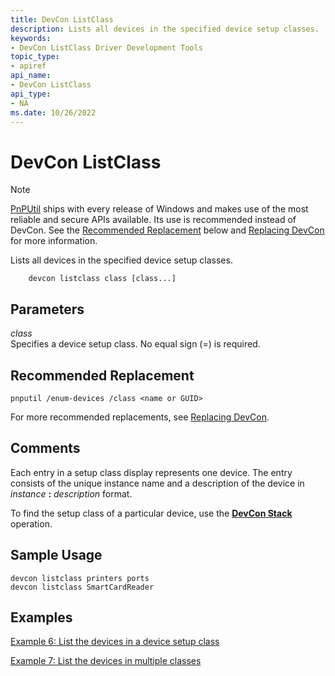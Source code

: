 ```yaml
---
title: DevCon ListClass
description: Lists all devices in the specified device setup classes. 
keywords:
- DevCon ListClass Driver Development Tools
topic_type:
- apiref
api_name:
- DevCon ListClass
api_type:
- NA
ms.date: 10/26/2022
---
```


# DevCon ListClass

> [!NOTE] 
> [PnPUtil](pnputil.md) ships with every release of Windows and makes use of the most reliable and secure APIs available. Its use is recommended instead of DevCon. See the [Recommended Replacement](#recommended-replacement) below and [Replacing DevCon](devcon-migration.md) for more information.

Lists all devices in the specified device setup classes. 

```
    devcon listclass class [class...] 
```

## <span id="ddk_devcon_listclass_tools"></span><span id="DDK_DEVCON_LISTCLASS_TOOLS"></span>Parameters

<span id="_______class______"></span><span id="_______CLASS______"></span> *class*   
Specifies a device setup class. No equal sign (=) is required.

## Recommended Replacement

```
pnputil /enum-devices /class <name or GUID>
```

For more recommended replacements, see [Replacing DevCon](devcon-migration.md).

## <span id="comments"></span><span id="COMMENTS"></span>Comments

Each entry in a setup class display represents one device. The entry consists of the unique instance name and a description of the device in *instance* **:** *description* format.

To find the setup class of a particular device, use the [**DevCon Stack**](devcon-stack.md) operation.

## <span id="sample_usage"></span><span id="SAMPLE_USAGE"></span>Sample Usage

```
devcon listclass printers ports
devcon listclass SmartCardReader
```

## <span id="examples"></span><span id="EXAMPLES"></span>Examples

[Example 6: List the devices in a device setup class](devcon-examples.md#example-6-list-the-devices-in-a-device-setup-class)

[Example 7: List the devices in multiple classes](devcon-examples.md#example-7-list-the-devices-in-multiple-classes)









